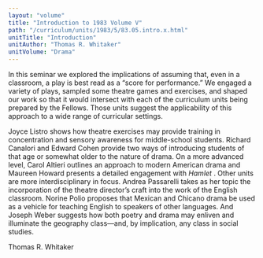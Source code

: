 ```yaml
---
layout: "volume"
title: "Introduction to 1983 Volume V"
path: "/curriculum/units/1983/5/83.05.intro.x.html"
unitTitle: "Introduction"
unitAuthor: "Thomas R. Whitaker"
unitVolume: "Drama"
---
```

<body>
<p>
In this seminar we explored the implications of assuming that, even in a classroom, a play is best read as a “score for performance.” We engaged a variety of plays, sampled some theatre games and exercises, and shaped our work so that it would intersect with each of the curriculum units being prepared by the Fellows. Those units suggest the applicability of this approach to a wide range of curricular settings.
</p>
<p>
Joyce Listro shows how theatre exercises may provide training in concentration and sensory awareness for middle-school students. Richard Canalori and Edward Cohen provide two ways of introducing students of that age or somewhat older to the nature of drama. On a more advanced level, Carol Altieri outlines an approach to modern American drama and Maureen Howard presents a detailed engagement with
<i>
Hamlet
</i>
. Other units are more interdisciplinary in focus. Andrea Passarelli takes as her topic the incorporation of the theatre director’s craft into the work of the English classroom. Norine Polio proposes that Mexican and Chicano drama be used as a vehicle for teaching English to speakers of other languages. And Joseph Weber suggests how both poetry and drama may enliven and illuminate the geography class—and, by implication, any class in social studies.
</p>
<p>
Thomas R. Whitaker
</p>
</body>